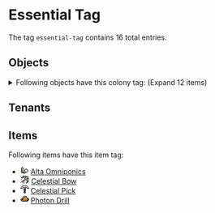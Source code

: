 # Essential Tag

The tag `essential-tag` contains 16 total entries.

## Objects

<details markdown="1"><summary>Following objects have this colony tag: (Expand 12 items)</summary>

- <img src="https://raw.githubusercontent.com/Ceterai/Enternia/main/objects/alta/special/secret/figure_time_drifter/icon.png" alt="Time Drifter Figurine icon" loading="lazy" height=16px width="auto" /> [Time Drifter Figurine](https://ceterai.github.io/MyEnternia/Wiki/TimeDrifterFigurine)
- <img src="https://raw.githubusercontent.com/Ceterai/Enternia/main/objects/alta/special/secret/statue_lenn/icon.png" alt="Alta Lenn Statue icon" loading="lazy" height=16px width="auto" /> [Alta Lenn Statue](https://ceterai.github.io/MyEnternia/Wiki/AltaLennStatue)
- <img src="https://raw.githubusercontent.com/Ceterai/Enternia/main/objects/alta/special/terraformers/planet/alterash_prime/icon.png" alt="Alterash Prime Terraformer icon" loading="lazy" height=16px width="auto" /> [Alterash Prime Terraformer](https://ceterai.github.io/MyEnternia/Wiki/AlterashPrimeTerraformer)
- <img src="https://raw.githubusercontent.com/Ceterai/Enternia/main/objects/alta/special/terraformers/planet/alterash/icon.png" alt="Alterash Terraformer icon" loading="lazy" height=16px width="auto" /> [Alterash Terraformer](https://ceterai.github.io/MyEnternia/Wiki/AlterashTerraformer)
- <img src="https://raw.githubusercontent.com/Ceterai/Enternia/main/objects/alta/special/secret/starlight/ct_b803_af.png" alt="B3 icon" loading="lazy" height=16px width="auto" /> [B3](https://ceterai.github.io/MyEnternia/Wiki/B3)
- <img src="https://raw.githubusercontent.com/Ceterai/Enternia/main/objects/alta/special/secret/starlight/ct_b803_plush.png" alt="B3 Plushie icon" loading="lazy" height=16px width="auto" /> [B3 Plushie](https://ceterai.github.io/MyEnternia/Wiki/B3Plushie)
- <img src="https://raw.githubusercontent.com/Ceterai/Enternia/main/objects/alta/special/secret/maximus/cagorta/icon.png" alt="Cagorta Statue icon" loading="lazy" height=16px width="auto" /> [Cagorta Statue](https://ceterai.github.io/MyEnternia/Wiki/CagortaStatue)
- <img src="https://raw.githubusercontent.com/Ceterai/Enternia/main/objects/alta/special/trophies/ct_celestia_trophy.png" alt="Celestia's Trophy ★ icon" loading="lazy" height=16px width="auto" /> [Celestia's Trophy ★](https://ceterai.github.io/MyEnternia/Wiki/Celestia'sTrophy)
- <img src="https://raw.githubusercontent.com/Ceterai/Enternia/main/objects/alta/special/trophies/ct_io_trophy.png" alt="Io's Trophy ★ icon" loading="lazy" height=16px width="auto" /> [Io's Trophy ★](https://ceterai.github.io/MyEnternia/Wiki/Io'sTrophy)
- <img src="https://raw.githubusercontent.com/Ceterai/Enternia/main/objects/alta/special/trophies/ct_my_enternia_trophy.png" alt="My Enternia Trophy ★ icon" loading="lazy" height=16px width="auto" /> [My Enternia Trophy ★](https://ceterai.github.io/MyEnternia/Wiki/MyEnterniaTrophy)
- <img src="https://raw.githubusercontent.com/Ceterai/Enternia/main/objects/alta/special/tools/pods/omni/icon.png" alt="Omni Eco Pod icon" loading="lazy" height=16px width="auto" /> [Omni Eco Pod](https://ceterai.github.io/MyEnternia/Wiki/OmniEcoPod)
- <img src="https://raw.githubusercontent.com/Ceterai/Enternia/main/objects/farmables/alta/ground/stardust/pod/icon.png" alt="Starflower Eco Pod ★ icon" loading="lazy" height=16px width="auto" /> [Starflower Eco Pod ★](https://ceterai.github.io/MyEnternia/Wiki/StarflowerEcoPod)

</details>

## Tenants

## Items

Following items have this item tag:

- <img src="https://raw.githubusercontent.com/Ceterai/Enternia/main/codex/alta/datamass/void.png" alt="Alta Omniponics icon" loading="lazy" height=16px width="auto" /> [Alta Omniponics](https://ceterai.github.io/MyEnternia/Wiki/AltaOmniponics)
- <img src="https://raw.githubusercontent.com/Ceterai/Enternia/main/items/active/alta/tools/hunt/celestial_bow/icon.png" alt="Celestial Bow icon" loading="lazy" height=16px width="auto" /> [Celestial Bow](https://ceterai.github.io/MyEnternia/Wiki/CelestialBow)
- <img src="https://raw.githubusercontent.com/Ceterai/Enternia/main/items/active/alta/tools/mine/celestial_pick/icon.png" alt="Celestial Pick icon" loading="lazy" height=16px width="auto" /> [Celestial Pick](https://ceterai.github.io/MyEnternia/Wiki/CelestialPick)
- <img src="https://raw.githubusercontent.com/Ceterai/Enternia/main/items/active/alta/tools/mine/photon_drill/icon.png" alt="Photon Drill icon" loading="lazy" height=16px width="auto" /> [Photon Drill](https://ceterai.github.io/MyEnternia/Wiki/PhotonDrill)
